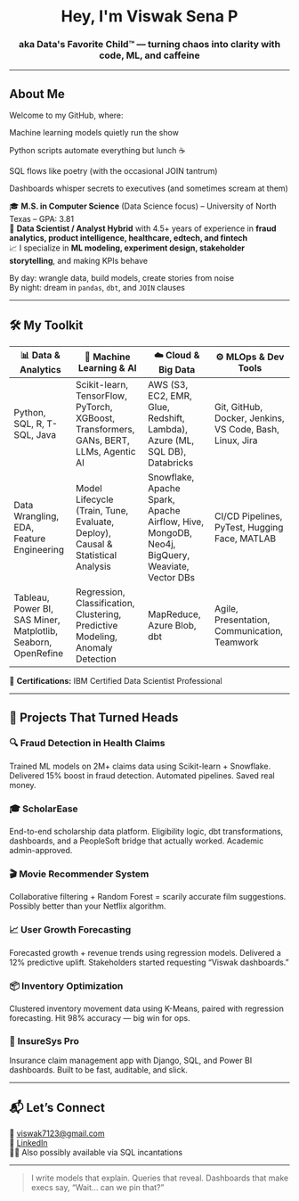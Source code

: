 <h1 align="center"> Hey, I'm Viswak Sena P</h1>
<h3 align="center">aka Data's Favorite Child™ — turning chaos into clarity with code, ML, and caffeine</h3>

---

##  About Me

Welcome to my GitHub, where:

Machine learning models quietly run the show 

Python scripts automate everything but lunch ☕

SQL flows like poetry (with the occasional JOIN tantrum) 

Dashboards whisper secrets to executives (and sometimes scream at them) 

🎓 **M.S. in Computer Science** (Data Science focus) – University of North Texas – GPA: 3.81  
💼 **Data Scientist / Analyst Hybrid** with 4.5+ years of experience in **fraud analytics, product intelligence, healthcare, edtech, and fintech**  
📈 I specialize in **ML modeling, experiment design, stakeholder storytelling**, and making KPIs behave

By day: wrangle data, build models, create stories from noise  
By night: dream in `pandas`, `dbt`, and `JOIN` clauses

---

## 🛠️ My Toolkit

| 📊 Data & Analytics | 🧠 Machine Learning & AI | ☁️ Cloud & Big Data | ⚙️ MLOps & Dev Tools |
|---------------------|--------------------------|---------------------|----------------------|
| Python, SQL, R, T-SQL, Java | Scikit-learn, TensorFlow, PyTorch, XGBoost, Transformers, GANs, BERT, LLMs, Agentic AI | AWS (S3, EC2, EMR, Glue, Redshift, Lambda), Azure (ML, SQL DB), Databricks | Git, GitHub, Docker, Jenkins, VS Code, Bash, Linux, Jira |
| Data Wrangling, EDA, Feature Engineering | Model Lifecycle (Train, Tune, Evaluate, Deploy), Causal & Statistical Analysis | Snowflake, Apache Spark, Apache Airflow, Hive, MongoDB, Neo4j, BigQuery, Weaviate, Vector DBs | CI/CD Pipelines, PyTest, Hugging Face, MATLAB |
| Tableau, Power BI, SAS Miner, Matplotlib, Seaborn, OpenRefine | Regression, Classification, Clustering, Predictive Modeling, Anomaly Detection | MapReduce, Azure Blob, dbt | Agile, Presentation, Communication, Teamwork |

📜 **Certifications:** IBM Certified Data Scientist Professional

---

## 🚀 Projects That Turned Heads

### 🔍 **Fraud Detection in Health Claims**
Trained ML models on 2M+ claims data using Scikit-learn + Snowflake. Delivered 15% boost in fraud detection. Automated pipelines. Saved real money.

### 🎓 **ScholarEase**
End-to-end scholarship data platform. Eligibility logic, dbt transformations, dashboards, and a PeopleSoft bridge that actually worked. Academic admin-approved.

### 🎬 **Movie Recommender System**
Collaborative filtering + Random Forest = scarily accurate film suggestions. Possibly better than your Netflix algorithm.

### 📈 **User Growth Forecasting**
Forecasted growth + revenue trends using regression models. Delivered a 12% predictive uplift. Stakeholders started requesting “Viswak dashboards.”

### 📦 **Inventory Optimization**
Clustered inventory movement data using K-Means, paired with regression forecasting. Hit 98% accuracy — big win for ops.

### 🏥 **InsureSys Pro**
Insurance claim management app with Django, SQL, and Power BI dashboards. Built to be fast, auditable, and slick.

---

## 📬 Let’s Connect

📧 viswak7123@gmail.com  
🔗 [LinkedIn](https://www.linkedin.com/in/viswaksena/)  
🧙‍♂️ Also possibly available via SQL incantations

---

> I write models that explain. Queries that reveal. Dashboards that make execs say, “Wait… can we pin that?”
